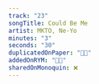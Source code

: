 ```yaml
---
track: "23"
songTitle: Could Be Me
artist: MKTO, Ne-Yo
minutes: "3"
seconds: "30"
duplicatedOnPaper: "👍🏻"
addedOnRYM: "👍🏻"
sharedOnMonoquin: ❌
---
```

